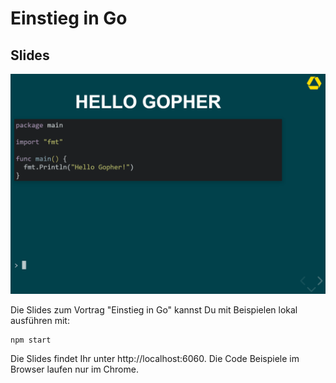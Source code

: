 # Einstieg in Go

## Slides

![alt text](./talk_teaser.gif)

Die Slides zum Vortrag "Einstieg in Go" kannst Du mit Beispielen lokal ausführen mit:

    npm start

Die Slides findet Ihr unter http://localhost:6060. Die Code Beispiele im Browser laufen nur im Chrome.

